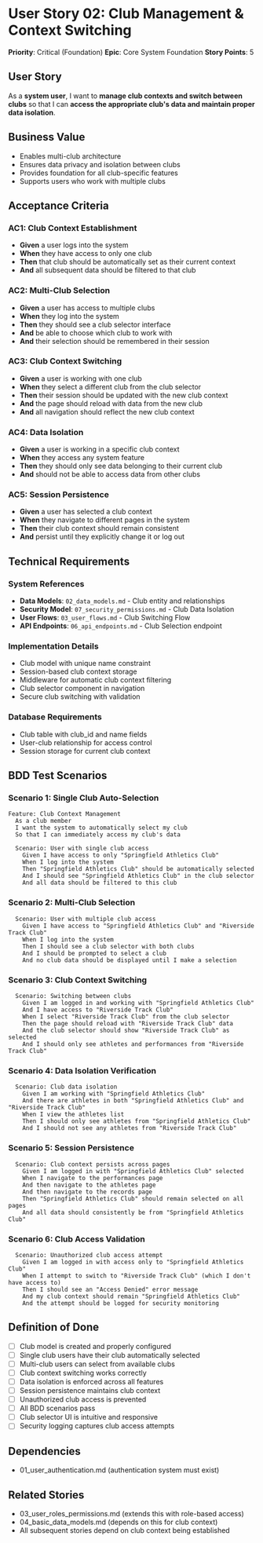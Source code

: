 # User Story 02: Club Management & Context Switching

**Priority**: Critical (Foundation)
**Epic**: Core System Foundation
**Story Points**: 5

## User Story

As a **system user**, I want to **manage club contexts and switch between clubs** so that I can **access the appropriate club's data and maintain proper data isolation**.

## Business Value

- Enables multi-club architecture
- Ensures data privacy and isolation between clubs
- Provides foundation for all club-specific features
- Supports users who work with multiple clubs

## Acceptance Criteria

### AC1: Club Context Establishment

- **Given** a user logs into the system
- **When** they have access to only one club
- **Then** that club should be automatically set as their current context
- **And** all subsequent data should be filtered to that club

### AC2: Multi-Club Selection

- **Given** a user has access to multiple clubs
- **When** they log into the system
- **Then** they should see a club selector interface
- **And** be able to choose which club to work with
- **And** their selection should be remembered in their session

### AC3: Club Context Switching

- **Given** a user is working with one club
- **When** they select a different club from the club selector
- **Then** their session should be updated with the new club context
- **And** the page should reload with data from the new club
- **And** all navigation should reflect the new club context

### AC4: Data Isolation

- **Given** a user is working in a specific club context
- **When** they access any system feature
- **Then** they should only see data belonging to their current club
- **And** should not be able to access data from other clubs

### AC5: Session Persistence

- **Given** a user has selected a club context
- **When** they navigate to different pages in the system
- **Then** their club context should remain consistent
- **And** persist until they explicitly change it or log out

## Technical Requirements

### System References

- **Data Models**: `02_data_models.md` - Club entity and relationships
- **Security Model**: `07_security_permissions.md` - Club Data Isolation
- **User Flows**: `03_user_flows.md` - Club Switching Flow
- **API Endpoints**: `06_api_endpoints.md` - Club Selection endpoint

### Implementation Details

- Club model with unique name constraint
- Session-based club context storage
- Middleware for automatic club context filtering
- Club selector component in navigation
- Secure club switching with validation

### Database Requirements

- Club table with club_id and name fields
- User-club relationship for access control
- Session storage for current club context

## BDD Test Scenarios

### Scenario 1: Single Club Auto-Selection

```gherkin
Feature: Club Context Management
  As a club member
  I want the system to automatically select my club
  So that I can immediately access my club's data

  Scenario: User with single club access
    Given I have access to only "Springfield Athletics Club"
    When I log into the system
    Then "Springfield Athletics Club" should be automatically selected
    And I should see "Springfield Athletics Club" in the club selector
    And all data should be filtered to this club
```

### Scenario 2: Multi-Club Selection

```gherkin
  Scenario: User with multiple club access
    Given I have access to "Springfield Athletics Club" and "Riverside Track Club"
    When I log into the system
    Then I should see a club selector with both clubs
    And I should be prompted to select a club
    And no club data should be displayed until I make a selection
```

### Scenario 3: Club Context Switching

```gherkin
  Scenario: Switching between clubs
    Given I am logged in and working with "Springfield Athletics Club"
    And I have access to "Riverside Track Club"
    When I select "Riverside Track Club" from the club selector
    Then the page should reload with "Riverside Track Club" data
    And the club selector should show "Riverside Track Club" as selected
    And I should only see athletes and performances from "Riverside Track Club"
```

### Scenario 4: Data Isolation Verification

```gherkin
  Scenario: Club data isolation
    Given I am working with "Springfield Athletics Club"
    And there are athletes in both "Springfield Athletics Club" and "Riverside Track Club"
    When I view the athletes list
    Then I should only see athletes from "Springfield Athletics Club"
    And I should not see any athletes from "Riverside Track Club"
```

### Scenario 5: Session Persistence

```gherkin
  Scenario: Club context persists across pages
    Given I am logged in with "Springfield Athletics Club" selected
    When I navigate to the performances page
    And then navigate to the athletes page
    And then navigate to the records page
    Then "Springfield Athletics Club" should remain selected on all pages
    And all data should consistently be from "Springfield Athletics Club"
```

### Scenario 6: Club Access Validation

```gherkin
  Scenario: Unauthorized club access attempt
    Given I am logged in with access only to "Springfield Athletics Club"
    When I attempt to switch to "Riverside Track Club" (which I don't have access to)
    Then I should see an "Access Denied" error message
    And my club context should remain "Springfield Athletics Club"
    And the attempt should be logged for security monitoring
```

## Definition of Done

- [ ] Club model is created and properly configured
- [ ] Single club users have their club automatically selected
- [ ] Multi-club users can select from available clubs
- [ ] Club context switching works correctly
- [ ] Data isolation is enforced across all features
- [ ] Session persistence maintains club context
- [ ] Unauthorized club access is prevented
- [ ] All BDD scenarios pass
- [ ] Club selector UI is intuitive and responsive
- [ ] Security logging captures club access attempts

## Dependencies

- 01_user_authentication.md (authentication system must exist)

## Related Stories

- 03_user_roles_permissions.md (extends this with role-based access)
- 04_basic_data_models.md (depends on this for club context)
- All subsequent stories depend on club context being established
